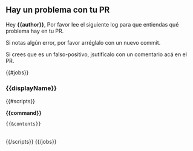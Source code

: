 ## Hay un problema con tu PR

Hey **{{author}}**,
Por favor lee el siguiente log para que entiendas qué problema hay en tu PR.

Si notas algún error, por favor arréglalo con un nuevo commit.

Si crees que es un falso-positivo, jsutifícalo con un comentario acá en el PR.

{{#jobs}}

### {{displayName}}

{{#scripts}}

**{{command}}**

```
{{&contents}}
```

<br />
{{/scripts}}
{{/jobs}}
